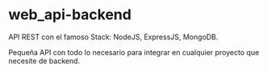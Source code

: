# web_api-backend
API REST con el famoso Stack: NodeJS, ExpressJS, MongoDB.

Pequeña API con todo lo necesario para integrar en cualquier proyecto que necesite de backend.
